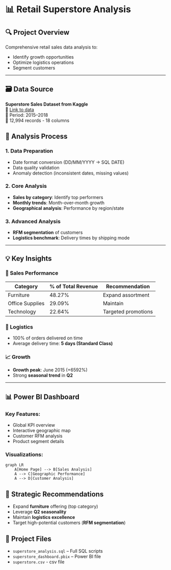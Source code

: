# 📊 Retail Superstore Analysis

## 🔍 Project Overview
Comprehensive retail sales data analysis to:
- Identify growth opportunities  
- Optimize logistics operations  
- Segment customers  

---

## 🗃️ Data Source
**Superstore Sales Dataset from Kaggle**  
🔗 [Link to data](https://www.kaggle.com/datasets/rohitsahoo/sales-forecasting)  
📆 Period: 2015–2018  
📝 12,994 records - 18 columns  

## 🔄 Analysis Process

### 1. Data Preparation
- Date format conversion (DD/MM/YYYY → SQL DATE)  
- Data quality validation  
- Anomaly detection (inconsistent dates, missing values)  

### 2. Core Analysis
- **Sales by category**: Identify top performers  
- **Monthly trends**: Month-over-month growth  
- **Geographical analysis**: Performance by region/state  

### 3. Advanced Analysis
- **RFM segmentation** of customers  
- **Logistics benchmark**: Delivery times by shipping mode    

---

## 💡 Key Insights

### 📌 Sales Performance

| Category     | % of Total Revenue | Recommendation               |
|--------------|--------------------|------------------------------|
| Furniture     | 48.27%             | Expand assortment             |
| Office Supplies | 29.09%         | Maintain                     |
| Technology    | 22.64%            | Targeted promotions          |

### 🚚 Logistics
- 100% of orders delivered on time  
- Average delivery time: **5 days (Standard Class)**  

### 📈 Growth
- **Growth peak**: June 2015 (+6592%)  
- Strong **seasonal trend** in **Q2**  

---

## 📊 Power BI Dashboard

### Key Features:
- Global KPI overview  
- Interactive geographic map  
- Customer RFM analysis  
- Product segment details  

### Visualizations:
```mermaid
graph LR
    A[Home Page] --> B[Sales Analysis]
    A --> C[Geographic Performance]
    A --> D[Customer Analysis]
```

## 📌 Strategic Recommendations
- Expand **furniture** offering (top category)  
- Leverage **Q2 seasonality**  
- Maintain **logistics excellence**  
- Target high-potential customers (**RFM segmentation**)  


## 📂 Project Files
- `superstore_analysis.sql` – Full SQL scripts  
- `superstore_dashboard.pbix` – Power BI file  
- `superstore.csv` - csv file
